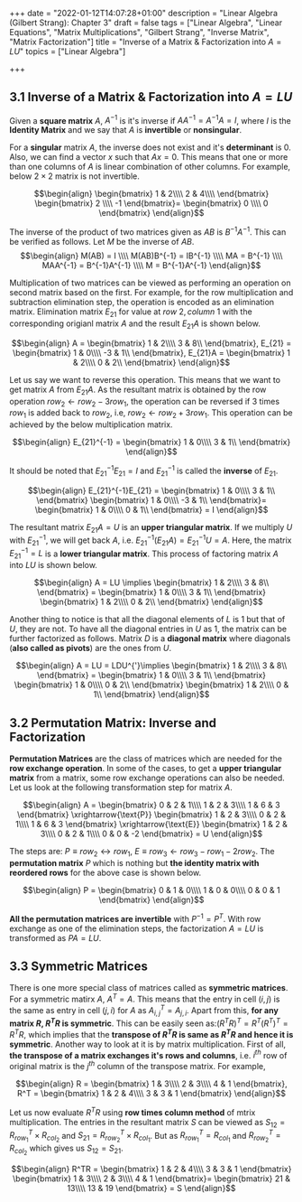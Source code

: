 +++
date = "2022-01-12T14:07:28+01:00"
description = "Linear Algebra (Gilbert Strang): Chapter 3"
draft = false
tags = ["Linear Algebra", "Linear Equations", "Matrix Multiplications", "Gilbert Strang",
"Inverse Matrix", "Matrix Factorization"]
title = "Inverse of a Matrix & Factorization into $A=LU$"
topics = ["Linear Algebra"]

+++

## 3.1 Inverse of a Matrix & Factorization into $A=LU$

Given a <b>square matrix</b> $A$, $A^{-1}$ is it's inverse if $AA^{-1} = A^{-1}A = I$, where $I$ is the <b>Identity Matrix</b> and we say that $A$ is <b>invertible</b> or <b>nonsingular</b>.

For a <b>singular</b> matrix $A$, the inverse does not exist and it's <b>determinant</b> is $0$. Also, we can find a vector $x$ such that $Ax=0$. This means that one or more than one columns of $A$ is linear combination of other columns. For example, below $2 \times 2$ matrix is not invertible.

$$\begin{align}
\begin{bmatrix}
    1 & 2\\\\
    2 & 4\\\\
\end{bmatrix}
\begin{bmatrix}
    2 \\\\
    -1 
\end{bmatrix}=
\begin{bmatrix}
    0 \\\\
    0 
\end{bmatrix}
\end{align}$$

The inverse of the product of two matrices given as $AB$ is $B^{-1}A^{-1}$. This can be verified as follows. Let $M$ be the inverse of $AB$.
$$\begin{align}
M(AB) = I \\\\
M(AB)B^{-1} = IB^{-1} \\\\
MA = B^{-1} \\\\
MAA^{-1} = B^{-1}A^{-1} \\\\
M = B^{-1}A^{-1}
\end{align}$$

Multiplication of two matrices can be viewed as performing an operation on second matrix based on the first. For example, for the row multiplication and subtraction elimination step, the operation is encoded as an elimination matrix. Elimination matrix $E_{21}$ for value at $row \ 2, column \ 1$ with the corresponding origianl matrix $A$ and the result $E_{21}A$ is shown below.

$$\begin{align}
A = \begin{bmatrix}
    1 & 2\\\\
    3 & 8\\
\end{bmatrix},
E_{21} = \begin{bmatrix}
    1 & 0\\\\
    -3 & 1\\
\end{bmatrix},
E_{21}A = \begin{bmatrix}
    1 & 2\\\\
    0 & 2\\
\end{bmatrix}
\end{align}$$

Let us say we want to reverse this operation. This means that we want to get matrix $A$ from $E_{21}A$. As the resultant matrix is obtained by the row operation $row_2 \leftarrow row_2 - 3row_1$, the operation can be reversed if $3$ times $row_1$ is added back to $row_2$, i.e, $row_2 \leftarrow row_2 + 3row_1$. This operation can be achieved by the below multiplication matrix.

$$\begin{align}
E_{21}^{-1} = \begin{bmatrix}
    1 & 0\\\\
    3 & 1\\
\end{bmatrix}
\end{align}$$

It should be noted that $E_{21}^{-1}E_{21}=I$ and $E_{21}^{-1}$ is called the <b>inverse</b> of $E_{21}$.

$$\begin{align}
E_{21}^{-1}E_{21} = \begin{bmatrix}
    1 & 0\\\\
    3 & 1\\
\end{bmatrix}
\begin{bmatrix}
    1 & 0\\\\
    -3 & 1\\
\end{bmatrix}=
\begin{bmatrix}
    1 & 0\\\\
    0 & 1\\
\end{bmatrix} = I
\end{align}$$

The resultant matrix $E_{21}A = U$ is an <b>upper triangular matrix</b>. If we multiply $U$ with $E_{21}^{-1}$, we will get back $A$, i.e. $E_{21}^{-1}(E_{21}A) = E_{21}^{-1}U = A$. Here, the matrix $E_{21}^{-1}=L$ is a <b>lower triangular matrix</b>. This process of factoring matrix $A$ into $LU$ is shown below.

$$\begin{align}
A = LU \implies
\begin{bmatrix}
    1 & 2\\\\
    3 & 8\\
\end{bmatrix} = 
\begin{bmatrix}
    1 & 0\\\\
    3 & 1\\
\end{bmatrix}
\begin{bmatrix}
    1 & 2\\\\
    0 & 2\\
\end{bmatrix}
\end{align}$$

Another thing to notice is that all the diagonal elements of $L$ is $1$ but that of $U$, they are not. To have all the diagonal entries in $U$ as $1$, the matrix can be further factorized as follows. Matrix $D$ is a <b>diagonal matrix</b> where diagonals (<b>also called as pivots</b>) are the ones from $U$.

$$\begin{align}
A = LU = LDU^{'}\implies
\begin{bmatrix}
    1 & 2\\\\
    3 & 8\\
\end{bmatrix} = 
\begin{bmatrix}
    1 & 0\\\\
    3 & 1\\
\end{bmatrix}
\begin{bmatrix}
    1 & 0\\\\
    0 & 2\\
\end{bmatrix}
\begin{bmatrix}
    1 & 2\\\\
    0 & 1\\
\end{bmatrix}
\end{align}$$

## 3.2 Permutation Matrix: Inverse and Factorization 

<b>Permutation Matrices</b> are the class of matrices which are needed for the <b>row exchange operation</b>. In some of the cases, to get a <b>upper triangular matrix</b> from a matrix, some row exchange operations can also be needed. Let us look at the following transformation step for matrix $A$.

$$\begin{align}
A =
\begin{bmatrix}
    0 & 2 & 1\\\\
    1 & 2 & 3\\\\
    1 & 6 & 3
\end{bmatrix}
\xrightarrow{\text{P}}
\begin{bmatrix}
    1 & 2 & 3\\\\
    0 & 2 & 1\\\\
    1 & 6 & 3
\end{bmatrix}
\xrightarrow{\text{E}}
\begin{bmatrix}
    1 & 2 & 3\\\\
    0 & 2 & 1\\\\
    0 & 0 & -2
\end{bmatrix} = U
\end{align}$$
 
The steps are: $P \equiv row_2 \leftrightarrow row_1$, $E \equiv row_3 \leftarrow row_3 - row_1 - 2row_2$. The <b>permutation matrix</b> $P$ which is nothing but <b>the identity matrix with reordered rows</b> for the above case is shown below.

$$\begin{align}
P =
\begin{bmatrix}
    0 & 1 & 0\\\\
    1 & 0 & 0\\\\
    0 & 0 & 1
\end{bmatrix}
\end{align}$$

<b>All the permutation matrices are invertible</b> with $P^{-1} = P^T$. With row exchange as one of the elimination steps, the factorization $A = LU$ is transformed as $PA = LU$.

## 3.3 Symmetric Matrices
There is one more special class of matrices called as <b>symmetric matrices</b>. For a symmetric matirx $A$, $A^T = A$. This means that the entry in cell $(i,j)$ is the same as entry in cell $(j,i)$ for $A$ as $A^T_{i,j} = A_{j,i}$. Apart from this, <b>for any matrix $R$, $R^TR$ is symmetric</b>. This can be easily seen as:$(R^TR)^T = R^T(R^T)^T = R^TR$, which implies that the <b>transpose of $R^TR$ is same as $R^TR$ and hence it is symmetric</b>. Another way to look at it is by matrix multiplication. First of all, <b>the transpose of a matrix exchanges it's rows and columns</b>, i.e. $i^{th}$ row of original matrix is the $j^{th}$ column of the transpose matrix. For example,

$$\begin{align}
R =
\begin{bmatrix}
    1 & 3\\\\
    2 & 3\\\\
    4 & 1
\end{bmatrix},
R^T = 
\begin{bmatrix}
    1 & 2 & 4\\\\
    3 & 3 & 1
\end{bmatrix}
\end{align}$$

Let us now evaluate $R^TR$ using <b>row times column method</b> of mtrix multiplication. The entries in the resultant matrix $S$ can be viewed as $S_{12} = R^T_{row_1} \times R_{col_2}$ and $S_{21} = R^T_{row_2} \times R_{col_1}$. But as $R^T_{row_1} = R_{col_1}$ and $R^T_{row_2} = R_{col_2}$ which gives us $S_{12} = S_{21}$.

$$\begin{align}
R^TR =
\begin{bmatrix}
    1 & 2 & 4\\\\
    3 & 3 & 1
\end{bmatrix}
\begin{bmatrix}
    1 & 3\\\\
    2 & 3\\\\
    4 & 1
\end{bmatrix}=
\begin{bmatrix}
    21 & 13\\\\
    13 & 19
\end{bmatrix} = S
\end{align}$$
